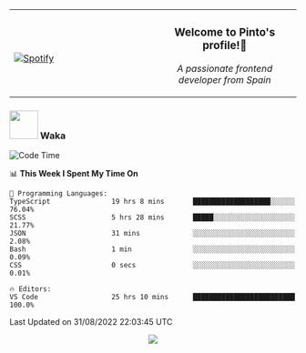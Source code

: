 <table width="100%" align="center"> 
  <tr>
  <td width="50%">
      
&nbsp; <br> [![Spotify](https://novatorem-zeta-rust.vercel.app/api/spotify)](https://open.spotify.com/user/novatorem-zeta-rust)

  </td>
  <td width="50%">
    <h3 align="center">Welcome to Pinto's profile!👋</h3>
    <p align="center"><em>A passionate frontend developer from Spain</em></p>
  </td>
  </table>

### <img src="https://media.giphy.com/media/VgCDAzcKvsR6OM0uWg/giphy.gif" width="50"> Waka

  <!--START_SECTION:waka-->
![Code Time](http://img.shields.io/badge/Code%20Time-803%20hrs%2051%20mins-blue)

📊 **This Week I Spent My Time On** 

```text
💬 Programming Languages: 
TypeScript               19 hrs 8 mins       ███████████████████░░░░░░   76.04% 
SCSS                     5 hrs 28 mins       █████░░░░░░░░░░░░░░░░░░░░   21.77% 
JSON                     31 mins             ░░░░░░░░░░░░░░░░░░░░░░░░░   2.08% 
Bash                     1 min               ░░░░░░░░░░░░░░░░░░░░░░░░░   0.09% 
CSS                      0 secs              ░░░░░░░░░░░░░░░░░░░░░░░░░   0.01%

🔥 Editors: 
VS Code                  25 hrs 10 mins      █████████████████████████   100.0%

```


 Last Updated on 31/08/2022 22:03:45 UTC
<!--END_SECTION:waka-->

<div align="center">
<img src="https://github-readme-stats-gilt-tau.vercel.app/api/top-langs/?username=pinto-hub&layout=compact&theme=dracula" />
</div>
